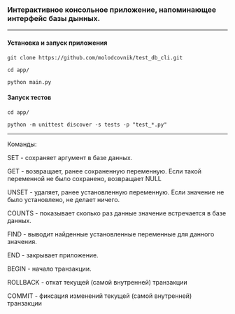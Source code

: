 ### Интерактивное консольное приложение, напоминающее интерфейс базы дынных.
____

#### Установка и запуск приложения

````commandline
git clone https://github.com/molodcovnik/test_db_cli.git
````

````commandline
cd app/

python main.py
````

#### Запуск тестов

```commandline
cd app/

python -m unittest discover -s tests -p "test_*.py"
```
____

Команды:

SET - сохраняет аргумент в базе данных.

GET - возвращает, ранее сохраненную переменную. Если такой переменной
не было сохранено, возвращает NULL

UNSET - удаляет, ранее установленную переменную. Если значение не было
установлено, не делает ничего.

COUNTS - показывает сколько раз данные значение встречается в базе данных.

FIND - выводит найденные установленные переменные для данного значения.

END - закрывает приложение.

BEGIN - начало транзакции.

ROLLBACK - откат текущей (самой внутренней) транзакции

COMMIT - фиксация изменений текущей (самой внутренней) транзакции
